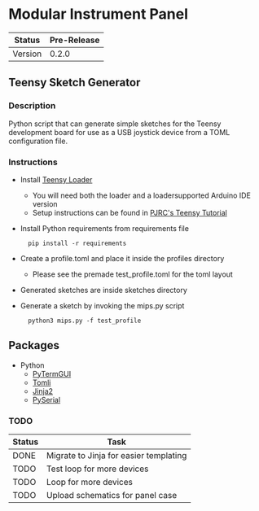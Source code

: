 # Modular Instrument Panel

| Status        | Pre-Release  |
| ------------- | ------------ |
| Version       | 0.2.0        |

## Teensy Sketch Generator

### Description

Python script that can generate simple sketches for the Teensy development board for use as a USB joystick device from a TOML configuration file.

### Instructions

- Install [Teensy Loader](https://www.pjrc.com/teensy/loaderloader.html)
    - You will need both the loader and a loadersupported Arduino IDE version
    - Setup instructions can be found in [PJRC's Teensy Tutorial](https://www.pjrc.com/teensy/tutorial.html)
- Install Python requirements from requirements file

        pip install -r requirements

- Create a profile.toml and place it inside the profiles directory
    - Please see the premade test_profile.toml for the toml layout
- Generated sketches are inside sketches directory
- Generate a sketch by invoking the mips.py script

        python3 mips.py -f test_profile

## Packages
- Python
    - [PyTermGUI](https://pypi.org/project/PyTermGUI/)
    - [Tomli](https://pypi.org/project/tomli/)
    - [Jinja2](https://pypi.org/project/Jinja2/)
    - [PySerial](https://pyserial.readthedocs.io/en/latest/pyserial.html)
    

### TODO
| Status | Task |
|--------|------|
|  DONE  | Migrate to Jinja for easier templating |
|  TODO  | Test loop for more devices |
|  TODO  | Loop for more devices |
|  TODO  | Upload schematics for panel case |
